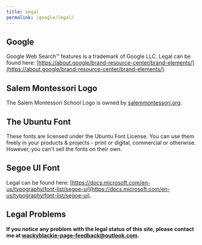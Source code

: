 ```yaml
---
title: Legal
permalink: /google/legal/
---
```

## Google
Google Web Search™ features is a trademark of Google LLC.
Legal can be found here: [https://about.google/brand-resource-center/brand-elements/](https://about.google/brand-resource-center/brand-elements/).
## Salem Montessori Logo
The Salem Montessori School Logo is owned by [salemmontessori.org](https://www.salemmontessori.org).
## The Ubuntu Font
These fonts are licensed under the Ubuntu Font License.
 You can use them freely in your products & projects - print or digital, commercial or otherwise. However, you can't sell the fonts on their own.
## Segoe UI Font
Legal can be found here: [https://docs.microsoft.com/en-us/typography/font-list/segoe-ui](https://docs.microsoft.com/en-us/typography/font-list/segoe-ui).
## Legal Problems
**If you notice any problem with the legal status of this site, please contact me at [wackyblackie-page-feedback@outlook.com](mailto:wackyblackie-page-feedback@outlook.com?subject=SMS%20Search%20Page%20Legal%20Issue).**
